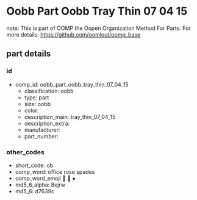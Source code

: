 # Oobb Part Oobb Tray Thin 07 04 15  

note: This is part of OOMP the Oopen Organization Method For Parts. For more details: https://github.com/oomlout/oomp_base

##  part details





### id
* oomp_id: oobb_part_oobb_tray_thin_07_04_15
  * classification: oobb
  * type: part
  * size: oobb
  * color: 
  * description_main: tray_thin_07_04_15
  * description_extra: 
  * manufacturer: 
  * part_number: 

### other_codes
* short_code: ob
* oomp_word: office rose spades
* oomp_word_emoji :office: :rose: :spades:
* md5_6_alpha: 8ejrw
* md5_6: d7639c